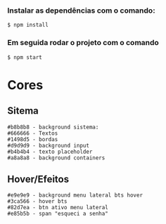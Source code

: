 ### Instalar as dependências com o comando:

```
$ npm install
```

### Em seguida rodar o projeto com o comando

```
$ npm start
```

# Cores

## Sitema

```
#b8b8b8 - background sistema:
#666666 - Textos
#1498d5 - bordas
#d9d9d9 - background input
#b4b4b4 - texto placeholder
#a8a8a8 - background containers
```

## Hover/Efeitos

```
#e9e9e9 - background menu lateral bts hover
#3ca566 - hover bts
#82d7ea - btn ativo menu lateral
#e85b5b - span "esqueci a senha"

```